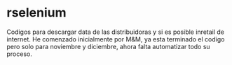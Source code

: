 # rselenium
Codigos para descargar data de las distribuidoras y si es posible inretail de internet.
He comenzado inicialmente por M&M, ya esta terminado el codigo pero solo para
noviembre y diciembre, ahora falta automatizar todo su proceso.
